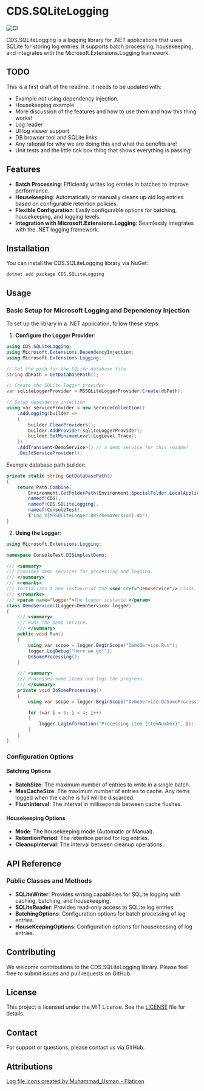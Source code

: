 # CDS.SQLiteLogging

![CI](https://github.com/nooogle/CDS.SQLiteLogging/actions/workflows/ci.yml/badge.svg)

CDS.SQLiteLogging is a logging library for .NET applications that uses SQLite for storing 
log entries. It supports batch processing, housekeeping, and integrates with 
the Microsoft.Extensions.Logging framework.

## TODO

This is a first draft of the readme. It needs to be updated with:
* Example not using dependency injection.
* Housekeeping example
* More discussion of the features and how to use them and how this thing works!
* Log reader
* UI log viewer support
* DB browser tool and SQLite links
* Any rational for why we are doing this and what the benefits are!
* Unit tests and the little tick box thing that shows everything is passing!


## Features

- **Batch Processing**: Efficiently writes log entries in batches to improve performance.
- **Housekeeping**: Automatically or manually cleans up old log entries based on configurable retention policies.
- **Flexible Configuration**: Easily configurable options for batching, housekeeping, and logging levels.
- **Integration with Microsoft.Extensions.Logging**: Seamlessly integrates with the .NET logging framework.


## Installation

You can install the CDS.SQLiteLogging library via NuGet:

`dotnet add package CDS.SQLiteLogging`


## Usage

### Basic Setup for Microsoft Logging and Dependency Injection

To set up the library in a .NET application, follow these steps:

1. **Configure the Logger Provider**:


```csharp
using CDS.SQLiteLogging;
using Microsoft.Extensions.DependencyInjection;
using Microsoft.Extensions.Logging;

// Get the path for the SQLite database file
string dbPath = GetDatabasePath();

// Create the SQLite logger provider
var sqliteLoggerProvider = MSSQLiteLoggerProvider.Create(dbPath);

// Setup dependency injection
using var serviceProvider = new ServiceCollection()
    .AddLogging(builder =>
    {
        builder.ClearProviders();
        builder.AddProvider(sqliteLoggerProvider);
        builder.SetMinimumLevel(LogLevel.Trace);
    })
    .AddTransient<DemoService>() // a demo service for this readme!
    .BuildServiceProvider();
```

Example database path builder:

```csharp
private static string GetDatabasePath()
{
    return Path.Combine(
        Environment.GetFolderPath(Environment.SpecialFolder.LocalApplicationData),
        nameof(CDS),
        nameof(CDS.SQLiteLogging),
        nameof(ConsoleTest),
        $"Log_V{MSSQLiteLogger.DBSchemaVersion}.db");
}
```


2. **Using the Logger**:

```csharp
using Microsoft.Extensions.Logging;

namespace ConsoleTest.DISimplestDemo;

/// <summary>
/// Provides demo services for processing and logging.
/// </summary>
/// <remarks>
/// Initializes a new instance of the <see cref="DemoService"/> class.
/// </remarks>
/// <param name="logger">The logger instance.</param>
class DemoService(ILogger<DemoService> logger)
{
    /// <summary>
    /// Runs the demo service.
    /// </summary>
    public void Run()
    {
        using var scope = logger.BeginScope("DemoService.Run");
        logger.LogDebug("Here we go!");
        DoSomeProcessing();
    }

    /// <summary>
    /// Processes some items and logs the progress.
    /// </summary>
    private void DoSomeProcessing()
    {
        using var scope = logger.BeginScope("DemoService.DoSomeProcessing");

        for (var i = 0; i < 4; i++)
        {
            logger.LogInformation("Processing item {ItemNumber}", i);
        }
    }
}
```


### Configuration Options

#### Batching Options

- **BatchSize**: The maximum number of entries to write in a single batch.
- **MaxCacheSize**: The maximum number of entries to cache. Any items logged when the cache is full will be discarded.
- **FlushInterval**: The interval in milliseconds between cache flushes.

#### Housekeeping Options

- **Mode**: The housekeeping mode (Automatic or Manual).
- **RetentionPeriod**: The retention period for log entries.
- **CleanupInterval**: The interval between cleanup operations.



## API Reference

### Public Classes and Methods

- **SQLiteWriter**: Provides writing capabilities for SQLite logging with caching, batching, and housekeeping.
- **SQLiteReader**: Provides read-only access to SQLite log entries.
- **BatchingOptions**: Configuration options for batch processing of log entries.
- **HouseKeepingOptions**: Configuration options for housekeeping of log entries.

## Contributing

We welcome contributions to the CDS.SQLiteLogging library. Please feel free to submit issues and pull requests on GitHub.

## License

This project is licensed under the MIT License. See the [LICENSE](LICENSE.txt) file for details.

## Contact

For support or questions, please contact us via GitHub.


## Attributions

<a href="https://www.flaticon.com/free-icons/log-file" title="log file icons">Log file icons created by Muhammad_Usman - Flaticon</a>

